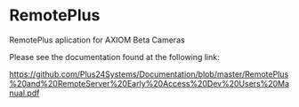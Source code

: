 # RemotePlus
RemotePlus aplication for AXIOM Beta Cameras

Please see the documentation found at the following link:

https://github.com/Plus24Systems/Documentation/blob/master/RemotePlus%20and%20RemoteServer%20Early%20Access%20Dev%20Users%20Manual.pdf

